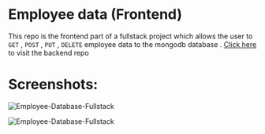 # Employee data (Frontend)  

This repo is the frontend part of a fullstack project which allows the user to `GET` , `POST` , `PUT` , `DELETE` employee data to the mongodb database . [Click here](https://github.com/TheMohit2003/employee_database) to visit the backend repo  

# Screenshots:
  ![Employee-Database-Fullstack](https://user-images.githubusercontent.com/99909551/232729948-bc20784a-0d59-4687-864c-d321a8f8fc71.png)


![Employee-Database-Fullstack](https://user-images.githubusercontent.com/99909551/232730039-e94e023f-d7f6-4adc-bdb0-ab8522a55bc5.png)
